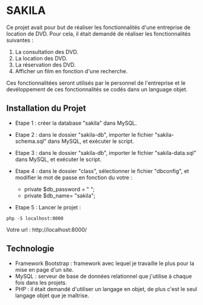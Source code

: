# SAKILA
Ce projet avait pour but de réaliser les fonctionnalités d'une entreprise de location de DVD. Pour cela, il était demandé de réaliser les fonctionnalités suivantes : 
  1. La consultation des DVD. 
  2. La location des DVD.
  3. La réservation des DVD.
  4. Afficher un film en fonction d'une recherche.

Ces fonctionnalitées seront utilisés par le personnel de l'entreprise et le devéloppement de ces fonctionnalités se codés dans un language objet.

## Installation du Projet 

* Etape 1 : créer la database "sakila" dans MySQL.

* Etape 2 : dans le dossier "sakila-db", importer le fichier "sakila-schema.sql" dans MySQL, et exécuter le script.

* Etape 3 : dans le dossier "sakila-db", importer le fichier "sakila-data.sql" dans MySQL, et exécuter le script.

* Etape 4 : dans le dossier "class", sélectionner le fichier "dbconfig", et modifier le mot de passe en fonction du votre : 
  * private $db_password = " ";
  * private $db_name= "sakila";

* Etape 5 : Lancer le projet :
<!--sec data-title="Prompt: OS X and Linux" data-id="OSX_Linux_prompt" data-collapse=true ces-->
    php -S localhost:8000 
<!--endsec-->

Votre url : http://localhost:8000/

## Technologie 
  * Framework Bootstrap : framework avec lequel je travaille le plus pour la mise en page d'un site.
  * MySQL : serveur de base de données relationnel que j'utilise à chaque fois dans les projets.
  * PHP : il était demandé d'utiliser un langage en objet, de plus c'est le seul langage objet que je maîtrise.
